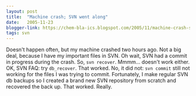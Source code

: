 ```yaml
---
layout: post
title:  "Machine crash; SVN went along"
date:   2005-11-23
blogger-link: https://chem-bla-ics.blogspot.com/2005/11/machine-crash-svn-went-along.html
tags: svn
---
```


Doesn't happen often, but my machine crashed two hours ago. Not a big deal, because I have my important files in SVN. Oh wait, SVN had a commit
in progress during the crash. So, `svn recover`. Mmmm... doesn't work either. OK, SVN FAQ: try `db_recover`. That worked. No, it did not:
`svn commit` still not working for the files I was trying to commit. Fortunately, I make regular SVN db backups so I created a brand new
SVN repository from scratch and recovered the back up. That worked. Really.
